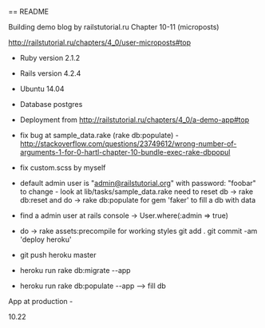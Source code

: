 == README

Building demo blog by railstutorial.ru   Chapter 10-11 (microposts)

http://railstutorial.ru/chapters/4_0/user-microposts#top

* Ruby version 2.1.2

* Rails version 4.2.4

* Ubuntu 14.04

* Database postgres

* Deployment from http://railstutorial.ru/chapters/4_0/a-demo-app#top

- fix bug at sample_data.rake (rake db:populate) - http://stackoverflow.com/questions/23749612/wrong-number-of-arguments-1-for-0-hartl-chapter-10-bundle-exec-rake-dbpopul

- fix custom.scss by myself

- default admin user is "admin@railstutorial.org" with password: "foobar"
      to change - look at lib/tasks/sample_data.rake
      need to reset db -> rake db:reset
      and do ->           rake db:populate  for gem 'faker' to fill a db with data

- find a admin user at rails console -> User.where(:admin => true)

- do ->   rake assets:precompile    for working styles
          git add .
          git commit -am 'deploy heroku'

- git push heroku master
- heroku run rake db:migrate --app
- heroku run rake db:populate --app    --> fill db


App at production -

10.22

